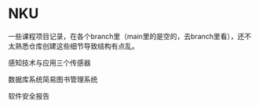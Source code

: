 # NKU
一些课程项目记录，在各个branch里（main里的是空的，去branch里看），还不太熟悉仓库创建这些细节导致结构有点乱。

感知技术与应用三个传感器

数据库系统简易图书管理系统

软件安全报告
